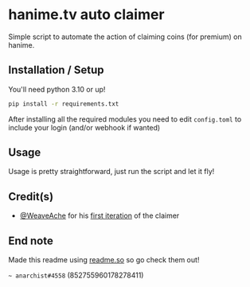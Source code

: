
# hanime.tv auto claimer
Simple script to automate the action of claiming coins (for premium) on hanime.
## Installation / Setup

You'll need python 3.10 or up!

```bash
pip install -r requirements.txt
```
After installing all the required modules you need to edit `config.toml` to include your login (and/or webhook if wanted)
## Usage
Usage is pretty straightforward, just run the script and let it fly!

## Credit(s)

- [@WeaveAche](https://github.com/WeaveAche) for his [first iteration](https://github.com/WeaveAche/hanime-auto-coins-collector) of the claimer


## End note
Made this readme using [readme.so](https://readme.so/editor) so go check them out!

`~ anarchist#4558` (852755960178278411)
